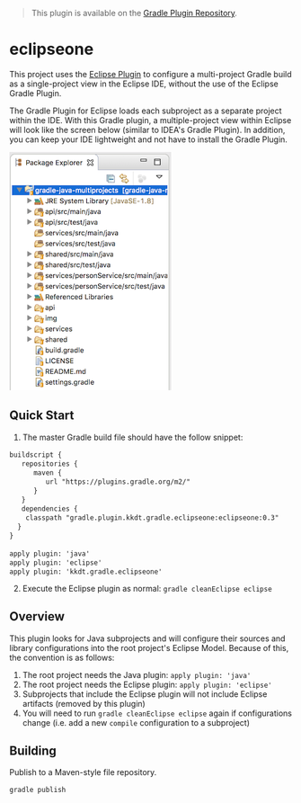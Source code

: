 > This plugin is available on the [Gradle Plugin Repository](https://plugins.gradle.org/plugin/kkdt.gradle.eclipseone).

# eclipseone

This project uses the [Eclipse Plugin](https://docs.gradle.org/current/userguide/eclipse_plugin.html) to configure a multi-project Gradle build as a single-project view in the Eclipse IDE, without the use of the Eclipse Gradle Plugin. 

The Gradle Plugin for Eclipse loads each subproject as a separate project within the IDE. With this Gradle plugin, a multiple-project view within Eclipse will look like the screen below (similar to IDEA's Gradle Plugin). In addition, you can keep your IDE lightweight and not have to install the Gradle Plugin.

![alt text](img/screenshot2.png "Eclipse single-project import")

## Quick Start

1. The master Gradle build file should have the follow snippet:
```
buildscript {
   repositories {
      maven {
         url "https://plugins.gradle.org/m2/"
      }
   }
   dependencies {
    classpath "gradle.plugin.kkdt.gradle.eclipseone:eclipseone:0.3"
  }
}

apply plugin: 'java'
apply plugin: 'eclipse'
apply plugin: 'kkdt.gradle.eclipseone'
```
2. Execute the Eclipse plugin as normal: `gradle cleanEclipse eclipse`

## Overview

This plugin looks for Java subprojects and will configure their sources and library configurations into the root project's Eclipse Model. Because of this, the convention is as follows:

1. The root project needs the Java plugin: `apply plugin: 'java'`
2. The root project needs the Eclipse plugin: `apply plugin: 'eclipse'`
3. Subprojects that include the Eclipse plugin will not include Eclipse artifacts (removed by this plugin)
4. You will need to run `gradle cleanEclipse eclipse` again if configurations change (i.e. add a new `compile` configuration to a subproject)

## Building

Publish to a Maven-style file repository.

```
gradle publish
```